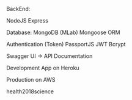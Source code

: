 BackEnd:

NodeJS
Express

Database: 
MongoDB (MLab)
Mongoose ORM

Authentication (Token)
PassportJS
JWT
Bcrypt

Swagger UI -> API Documentation

Development App on Heroku

Production on AWS

health2018science